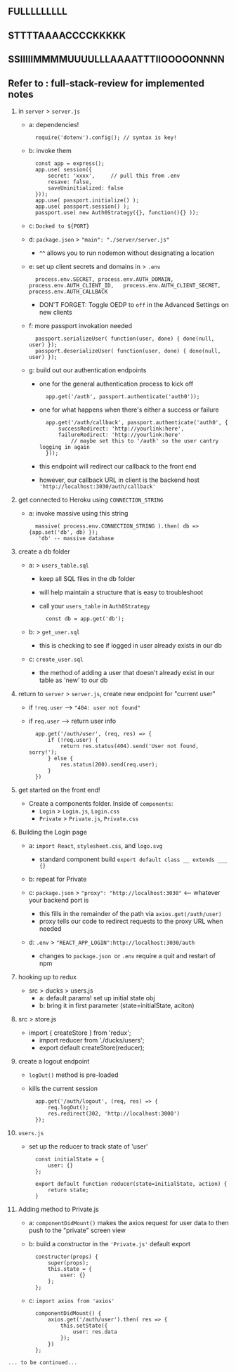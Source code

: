 ## FULLLLLLLLL
## STTTTAAAACCCCKKKKK
## SSIIIIIMMMMUUUULLLAAAATTTIIOOOOONNNN
## Refer to : full-stack-review for implemented notes 

1. in `server` > `server.js`
    - a: dependencies!

            require('dotenv').config(); // syntax is key!  

    - b: invoke them

            const app = express();
            app.use( session({
                secret: 'xxxx',     // pull this from .env
                resave: false,
                saveUninitialized: false
            }));
            app.use( passport.initialize() );
            app.use( passport.session() );
            passport.use( new Auth0Strategy({}, function(){} ));

    - c: `Docked to ${PORT}`

    - d: `package.json` > `"main": "./server/server.js"` 
        - ^^ allows you to run nodemon without designating a location

    - e: set up client secrets and domains in > `.env`

            process.env.SECRET, process.env.AUTH_DOMAIN, process.env.AUTH_CLIENT_ID,   process.env.AUTH_CLIENT_SECRET, process.env.AUTH_CALLBACK

        - DON'T FORGET: Toggle OEDP to `off` in the Advanced Settings on new clients 

    - f: more passport invokation needed

            passport.serializeUser( function(user, done) { done(null, user) });
            passport.deserializeUser( function(user, done) { done(null, user) });

    - g: build out our authentication endpoints
        - one for the general authentication process to kick off 

                app.get('/auth', passport.authenticate('auth0'));

        - one for what happens when there's either a success or failure

                app.get('/auth/callback', passport.authenticate('auth0', {
                    successRedirect: 'http://yourlink:here', 
                    failureRedirect: 'http://yourlink:here' 
                        // maybe set this to '/auth' so the user cantry logging in again
                }));

        - this endpoint will redirect our callback to the front end
        - however, our callback URL in client is the backend host `'http://localhost:3030/auth/callback'`

2. get connected to Heroku using `CONNECTION_STRING`
    - a: invoke massive using this string

            massive( process.env.CONNECTION_STRING ).then( db => {app.set('db', db) });
             'db' -- massive database 

3. create a db folder 
    - a: > `users_table.sql`
        - keep all SQL files in the db folder 
        - will help maintain a structure that is easy to troubleshoot 
        - call your `users_table` in `Auth0Strategy`

                const db = app.get('db');

    - b: > `get_user.sql`
        - this is checking to see if logged in user already exists in our db

    - c: `create_user.sql`
        - the method of adding a user that doesn't already exist in our table as 'new' to our db

4. return to `server` > `server.js`, create new endpoint for "current user"
    - if `!req.user` --> `"404: user not found"`
    - if `req.user` --> return user info

            app.get('/auth/user', (req, res) => {
                if (!req.user) {
                    return res.status(404).send('User not found, sorry!');
                } else {
                    res.status(200).send(req.user);
                }
            })

5. get started on the front end!
    - Create a components folder. Inside of `components`:
        - `Login` > `Login.js`, `Login.css`
        - `Private` > `Private.js`, `Private.css`

6. Building the Login page
    - a: `import React`, `stylesheet.css`, and `logo.svg`
        - standard component build `export default class __ extends ___ {}`

    - b: repeat for Private

    - c: `package.json` > `"proxy": "http://localhost:3030"` <-- whatever your backend port is 
        - this fills in the remainder of the path via `axios.get(/auth/user)`
        - proxy tells our code to redirect requests to the proxy URL when needed

    - d: `.env` > `"REACT_APP_LOGIN":http://localhost:3030/auth`
        - changes to `package.json `or `.env` require a quit and restart of npm 

7. hooking up to redux
    - src > ducks > users.js
        - a: default params! set up initial state obj
        - b: bring it in first parameter (state=initialState, aciton)

8. src > store.js
    - import { createStore } from 'redux';
        - import reducer from './ducks/users';
        - export default createStore(reducer);

9. create a logout endpoint
    - `logOut()` method is pre-loaded
    - kills the current session

            app.get('/auth/logout', (req, res) => {
                req.logOut();
                res.redirect(302, 'http://localhost:3000')
            });

10. `users.js` 
    - set up the reducer to track state of 'user'

            const initialState = {
                user: {}
            };

            export default function reducer(state=initialState, action) {
                return state;
            }

11. Adding method to Private.js
    - a: `componentDidMount()` makes the axios request for user data to then push to the "private" screen view

    - b: build a constructor in the `'Private.js'` default export

            constructor(props) {
                super(props);
                this.state = {
                    user: {}
                };
            };

    - c: `import axios from 'axios'`

            componentDidMount() {
                axios.get('/auth/user').then( res => {
                    this.setState({
                        user: res.data
                    });
                })
            };

`... to be continued... `
 